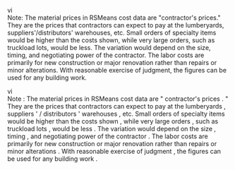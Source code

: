 vi  
Note: The material prices in RSMeans cost data are "contractor's prices." They are the prices that contractors can expect to pay at the lumberyards, suppliers'/distributors' warehouses, etc. Small orders of specialty items would be higher than the costs shown, while very large orders, such as truckload lots, would be less. The variation would depend on the size, timing, and negotiating power of the contractor. The labor costs are primarily for new construction or major renovation rather than repairs or minor alterations. With reasonable exercise of judgment, the figures can be used for any building work.

vi  
Note : The material prices in RSMeans cost data are " contractor's prices . " They are the prices that contractors can expect to pay at the lumberyards , suppliers ' / distributors ' warehouses , etc. Small orders of specialty items would be higher than the costs shown , while very large orders , such as truckload lots , would be less . The variation would depend on the size , timing , and negotiating power of the contractor . The labor costs are primarily for new construction or major renovation rather than repairs or minor alterations . With reasonable exercise of judgment , the figures can be used for any building work .